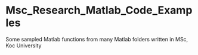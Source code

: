 # Msc_Research_Matlab_Code_Examples
Some sampled Matlab functions from many Matlab folders written in MSc, Koc University
